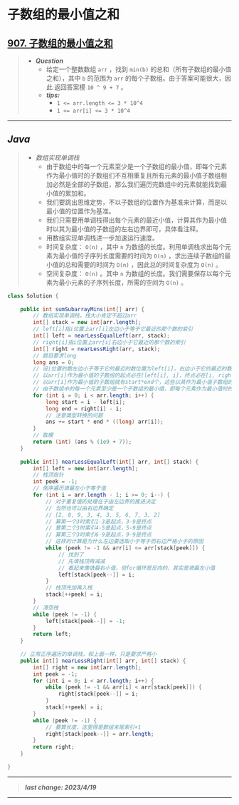 # 子数组的最小值之和

## [907. 子数组的最小值之和](https://leetcode.cn/problems/sum-of-subarray-minimums/)

> - ***Question***
>   - 给定一个整数数组 `arr` ，找到 `min(b)` 的总和（所有子数组的最小值之和），其中 `b` 的范围为 `arr` 的每个子数组。由于答案可能很大，因此 返回答案模 `10 ^ 9 + 7` 。
>   - ***tips:***
>     - `1 <= arr.length <= 3 * 10^4`
>     - `1 <= arr[i] <= 3 * 10^4`

---

## *Java*

> - *数组实现单调栈*
>   - 由于数组中的每一个元素至少是一个子数组的最小值，即每个元素作为最小值时的子数组们不互相重复且所有元素的最小值子数组相加必然是全部的子数组，那么我们遍历完数组中的元素就能找到最小值的累加和。
>   - 我们要跳出思维定势，不以子数组的位置作为基准来计算，而是以最小值的位置作为基准。
>   - 我们只需要用单调栈得出每个元素的最近小值，计算其作为最小值时以其为最小值的子数组的左右边界即可，具体看注释。
>   - 用数组实现单调栈进一步加速运行速度。
>   - 时间复杂度： `O(n)` ，其中 `n` 为数组的长度。利用单调栈求出每个元素为最小值的子序列长度需要的时间为 `O(n)` ，求出连续子数组的最小值的总和需要的时间为 `O(n)` ，因此总的时间复杂度为 `O(n)` 。
>   - 空间复杂度： `O(n)` 。其中 `n` 为数组的长度。我们需要保存以每个元素为最小元素的子序列长度，所需的空间为 `O(n)` 。

```java
class Solution {
    
    public int sumSubarrayMins(int[] arr) {
        // 数组实现单调栈，栈大小肯定不超过arr
        int[] stack = new int[arr.length];
        // left[i]指i位置上arr[i]左边小于等于它最近的那个数的索引
        int[] left = nearLessEqualLeft(arr, stack);
        // right[i]指i位置上arr[i]右边小于它最近的那个数的索引
        int[] right = nearLessRight(arr, stack);
        // 题目要求long
        long ans = 0;
        // 设i位置的数左边小于等于它的最近的数位置为left[i]，右边小于它的最近的数位置为right[i]
        // 以arr[i]作为最小值的子数组的起点必在(left[i], i]，终点必在[i, right[i])
        // 以arr[i]作为最小值的子数组就有start*end个，这些以其作为最小值子数组的数量乘以arr[i]即可
        // 由于数组中的每一个元素至少是一个子数组的最小值，即每个元素作为最小值时的子数组们不互相重复且所有元素的最小值子数组相加必然是全部的子数组，那么我们遍历完数组中的元素就能找到最小值的累加和
        for (int i = 0; i < arr.length; i++) {
            long start = i - left[i];
            long end = right[i] - i;
            // 注意类型转换的问题
            ans += start * end * ((long) arr[i]);
        }
        // 取模
        return (int) (ans % (1e9 + 7));
    }
    
    public int[] nearLessEqualLeft(int[] arr, int[] stack) {
        int[] left = new int[arr.length];
        // 栈顶指针
        int peek = -1;
        // 倒序遍历填最左小于等于值
        for (int i = arr.length - 1; i >= 0; i--) {
            // 对于重复值的处理在于由左边界的推进决定
            // 当然也可以由右边界确定
            // [2, 8, 9, 3, 4, 3, 5, 6, 7, 3, 2]
            // 算第一个3时索引1-3是起点，3-9是终点
            // 算第二个3时索引4-5是起点，5-9是终点
            // 算第三个3时索引6-9是起点，9-9是终点
            // 这样的计算是为什么左边要选取小于等于而右边严格小于的原因
            while (peek != -1 && arr[i] <= arr[stack[peek]]) {
                // 找到了
                // 先填栈顶再减减
                // 看起来像填最右小值，但for循环是反向的，其实是填最左小值
                left[stack[peek--]] = i;
            }
            // 栈顶先加再入栈
            stack[++peek] = i;
        }
        // 清空栈
        while (peek != -1) {
            left[stack[peek--]] = -1;
        }
        return left;
    }
    
    // 正常正序遍历的单调栈，和上面一样，只是要求严格小
    public int[] nearLessRight(int[] arr, int[] stack) {
        int[] right = new int[arr.length];
        int peek = -1;
        for (int i = 0; i < arr.length; i++) {
            while (peek != -1 && arr[i] < arr[stack[peek]]) {
                right[stack[peek--]] = i;
            }
            stack[++peek] = i;
        }
        while (peek != -1) {
            // 要算长度，这里得是数组末尾索引+1
            right[stack[peek--]] = arr.length;
        }
        return right;
    }
    
}
```

---

> ***last change: 2023/4/19***

---
